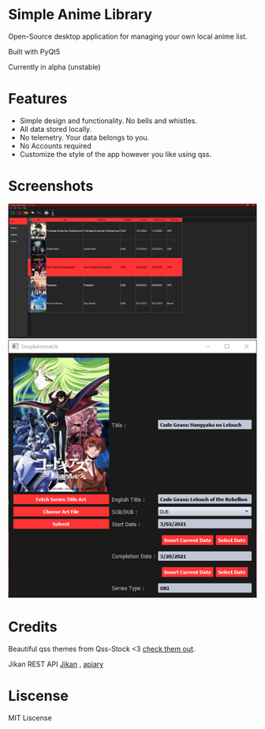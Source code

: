# Simple Anime Library

Open-Source desktop application for managing your own local anime list.

Built with PyQt5



Currently in alpha (unstable)

# Features

- Simple design and functionality. No bells and whistles.
- All data stored locally.
- No telemetry. Your data belongs to you.
- No Accounts required
- Customize the style of the app however you like using qss.


# Screenshots

![](./img/SimpleAnimeLib_mainwindow.png)
![](./img/SimpleAnimeLib_dialog.png) 


# Credits

Beautiful qss themes from Qss-Stock <3 [check them out](https://qss-stock.devsecstudio.com/).

Jikan REST API [Jikan](https://github.com/jikan-me/jikan-rest) , [apiary](https://jikan.docs.apiary.io/#)

# Liscense

MIT Liscense
